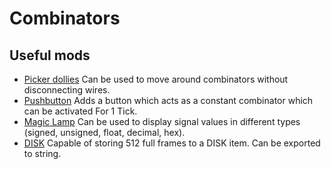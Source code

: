 # Combinators

## Useful mods

*   [Picker dollies](https://mods.factorio.com/mod/PickerDollies)
    Can be used to move around combinators without disconnecting wires.
*   [Pushbutton](https://mods.factorio.com/mod/pushbutton)
    Adds a button which acts as a constant combinator which can be activated
    For 1 Tick.
*   [Magic Lamp](https://mods.factorio.com/mod/magic-lamp)
    Can be used to display signal values in different types (signed, unsigned,
    float, decimal, hex).
*   [DISK](https://mods.factorio.com/mod/disk)
    Capable of storing 512 full frames to a DISK item.
    Can be exported to string.
